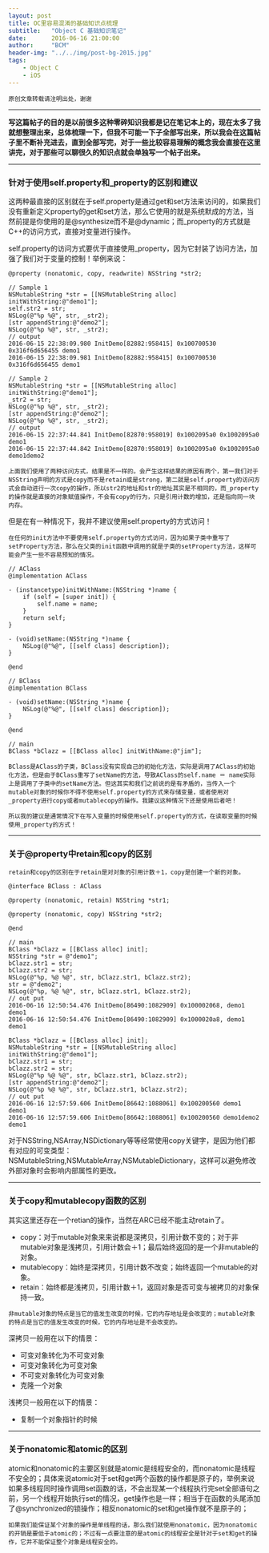 ```yaml
---
layout: post
title: OC里容易混淆的基础知识点梳理
subtitle:   "Object C 基础知识笔记"
date:       2016-06-16 21:00:00
author:     "BCM"
header-img: "../../img/post-bg-2015.jpg"
tags:
    - Object C
    - iOS
---
```


`原创文章转载请注明出处，谢谢`

---

**写这篇帖子的目的是以前很多这种零碎知识我都是记在笔记本上的，现在太多了我就想整理出来，总体梳理一下，但我不可能一下子全部写出来，所以我会在这篇帖子里不断补充进去，直到全部写完，对于一些比较容易理解的概念我会直接在这里讲完，对于那些可以聊很久的知识点就会单独写一个帖子出来。**

---

### 针对于使用self.property和_property的区别和建议

这两种最直接的区别就在于self.property是通过get和set方法来访问的，如果我们没有重新定义property的get和set方法，那么它使用的就是系统默成的方法，当然前提是你使用的是@synthesize而不是@dynamic；而_property的方式就是C++的访问方式，直接对变量进行操作。

self.property的访问方式要优于直接使用_property，因为它封装了访问方法，加强了我们对于变量的控制！举例来说：

```
@property (nonatomic, copy, readwrite) NSString *str2;

// Sample 1
NSMutableString *str = [[NSMutableString alloc] initWithString:@"demo1"];
self.str2 = str;
NSLog(@"%p %@", str, _str2);
[str appendString:@"demo2"];
NSLog(@"%p %@", str, _str2);
// output
2016-06-15 22:38:09.980 InitDemo[82882:958415] 0x100700530 0x316f6d656455 demo1
2016-06-15 22:38:09.981 InitDemo[82882:958415] 0x100700530 0x316f6d656455 demo1

// Sample 2
NSMutableString *str = [[NSMutableString alloc] initWithString:@"demo1"];
_str2 = str;
NSLog(@"%p %@", str, _str2);
[str appendString:@"demo2"];
NSLog(@"%p %@", str, _str2);
// output
2016-06-15 22:37:44.841 InitDemo[82870:958019] 0x1002095a0 0x1002095a0 demo1
2016-06-15 22:37:44.842 InitDemo[82870:958019] 0x1002095a0 0x1002095a0 demo1demo2

```
`上面我们使用了两种访问方式，结果是不一样的。会产生这样结果的原因有两个，第一我们对于NSString声明的方式是copy而不是retain或是strong，第二就是self.property的访问方式会自动进行一次copy的操作，所以str2的地址和str的地址其实是不相同的，而_property的操作就是直接的对象赋值操作，不会有copy的行为，只是引用计数的增加，还是指向同一块内存。`

但是在有一种情况下，我并不建议使用self.property的方式访问！

`在任何的init方法中不要使用self.property的方式访问，因为如果子类中重写了setProperty方法，那么在父类的init函数中调用的就是子类的setProperty方法，这样可能会产生一些不容易预知的情况。`

```
// AClass
@implementation AClass

- (instancetype)initWithName:(NSString *)name {
    if (self = [super init]) {
        self.name = name;
    }
    return self;
}

- (void)setName:(NSString *)name {
    NSLog(@"%@", [[self class] description]);
}

@end

// BClass
@implementation BClass

- (void)setName:(NSString *)name {
    NSLog(@"%@", [[self class] description]);
}

@end

// main
BClass *bClazz = [[BClass alloc] initWithName:@"jim"];

```
`BClass是AClass的子类，BClass没有实现自己的初始化方法，实际是调用了AClass的初始化方法，但是由于BClass重写了setName的方法，导致AClass的self.name ＝ name实际上是调用了子类中的setName方法。但这其实和我们之前说的是有矛盾的，当传入一个mutable对象的时候你不得不使用self.property的方式来存储变量，或者使用对_property进行copy或者mutablecopy的操作。我建议这种情况下还是使用后者吧！`

`所以我的建议是通常情况下在写入变量的时候使用self.property的方式，在读取变量的时候使用_property的方式！`

---

### 关于@property中retain和copy的区别

`retain和copy的区别在于retain是对对象的引用计数＋1，copy是创建一个新的对象。`

```
@interface BClass : AClass

@property (nonatomic, retain) NSString *str1;

@property (nonatomic, copy) NSString *str2;

@end

// main
BClass *bClazz = [[BClass alloc] init];
NSString *str = @"demo1";
bClazz.str1 = str;
bClazz.str2 = str;
NSLog(@"%p, %@ %@", str, bClazz.str1, bClazz.str2);
str = @"demo2";
NSLog(@"%p, %@ %@", str, bClazz.str1, bClazz.str2);
// out put
2016-06-16 12:50:54.476 InitDemo[86490:1082909] 0x100002068, demo1 demo1
2016-06-16 12:50:54.476 InitDemo[86490:1082909] 0x1000020a8, demo1 demo1

BClass *bClazz = [[BClass alloc] init];
NSMutableString *str = [[NSMutableString alloc] initWithString:@"demo1"];
bClazz.str1 = str;
bClazz.str2 = str;
NSLog(@"%p %@ %@", str, bClazz.str1, bClazz.str2);
[str appendString:@"demo2"];
NSLog(@"%p %@ %@", str, bClazz.str1, bClazz.str2);
// out put
2016-06-16 12:57:59.606 InitDemo[86642:1088061] 0x100200560 demo1 demo1
2016-06-16 12:57:59.606 InitDemo[86642:1088061] 0x100200560 demo1demo2 demo1

```
对于NSString,NSArray,NSDictionary等等经常使用copy关键字，是因为他们都有对应的可变类型：NSMutableString,NSMutableArray,NSMutableDictionary，这样可以避免修改外部对象时会影响内部属性的更改。

---

### 关于copy和mutablecopy函数的区别

其实这里还存在一个retian的操作，当然在ARC已经不能主动retain了。

* copy：对于mutable对象来来说都是深拷贝，引用计数不变的；对于非mutable对象是浅拷贝，引用计数会＋1；最后始终返回的是一个非mutable的对象。
* mutablecopy：始终是深拷贝，引用计数不改变；始终返回一个mutable的对象。
* retain：始终都是浅拷贝，引用计数＋1，返回对象是否可变与被拷贝的对象保持一致。

`非mutable对象的特点是当它的值发生改变的时候，它的内存地址是会改变的；mutable对象的特点是当它的值发生改变的时候，它的内存地址是不会改变的。`

深拷贝一般用在以下的情景：

* 可变对象转化为不可变对象
* 可变对象转化为可变对象
* 不可变对象转化为可变对象
* 克隆一个对象

浅拷贝一般用在以下的情景：

* 复制一个对象指针的时候

---

### 关于nonatomic和atomic的区别

atomic和nonatomic的主要区别就是atomic是线程安全的，而nonatomic是线程不安全的；具体来说atomic对于set和get两个函数的操作都是原子的，举例来说如果多线程同时操作调用set函数的话，不会出现某一个线程执行完set全部语句之前，另一个线程开始执行set的情况，get操作也是一样；相当于在函数的头尾添加了@synchronized的锁操作；相反nonatomic的set和get操作就不是原子的；

`如果我们能保证某个对象的操作是单线程的话，那么我们就使用nonatomic，因为nonatomic的开销是要低于atomic的；不过有一点要注意的是atomic的线程安全是针对于set和get的操作，它并不能保证整个对象是线程安全的。`